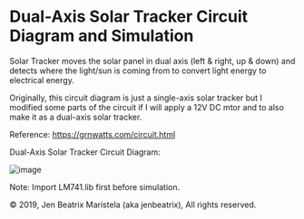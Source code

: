 # Dual-Axis Solar Tracker Circuit Diagram and Simulation
Solar Tracker moves the solar panel in dual axis (left &amp; right, up &amp; down) and detects where the light/sun is coming from to convert light energy to electrical energy.

Originally, this circuit diagram is just a single-axis solar tracker  but I modified some parts of the circuit if I will apply a 12V DC mtor and to also make it as a dual-axis solar tracker.

Reference: https://grnwatts.com/circuit.html

Dual-Axis Solar Tracker Circuit Diagram:

![image](https://user-images.githubusercontent.com/82814920/116660372-829e5c80-a9c5-11eb-8598-06cfa39f6eb9.png)

Note: Import LM741.lib first before simulation.

© 2019, Jen Beatrix Maristela (aka jenbeatrix), All rights reserved.
